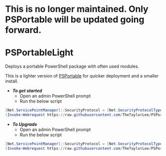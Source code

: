 # This is no longer maintained. Only PSPortable will be updated going forward.

# PSPortableLight

Deploys a portable PowerShell package with often used modules.

This is a lighter version of [PSPortable](https://github.com/TheTaylorLee/PSPortable) for quicker deployment and a smaller install.



* *__To get started__*
  * Open an admin PowerShell prompt
  * Run the below script

```Powershell
[Net.ServicePointManager]::SecurityProtocol = [Net.SecurityProtocolType]::Tls12
(Invoke-Webrequest https://raw.githubusercontent.com/TheTaylorLee/PSPortableLight/main/Deploy-PSPortableLight.ps1 -usebasicparsing).content | Invoke-Expression
```

* *__To Upgrade__*
  * Open an admin PowerShell prompt
  * Run the below script

```Powershell
[Net.ServicePointManager]::SecurityProtocol = [Net.SecurityProtocolType]::Tls12
(Invoke-Webrequest https://raw.githubusercontent.com/TheTaylorLee/PSPortableLight/main/Invoke-VersionUpdate.ps1 -usebasicparsing).content | Invoke-Expression
```
